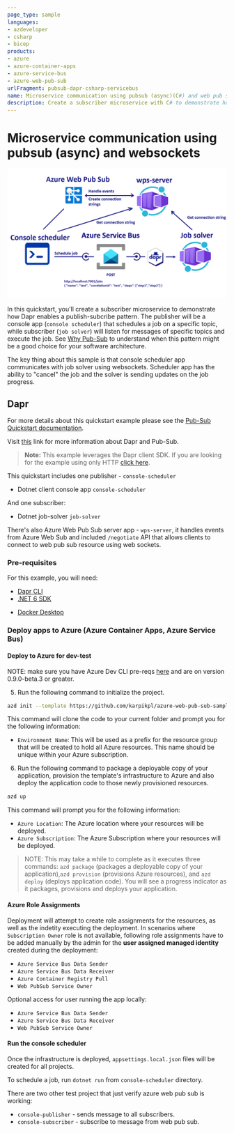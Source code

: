 ```yaml
---
page_type: sample
languages:
- azdeveloper
- csharp
- bicep
products:
- azure
- azure-container-apps
- azure-service-bus
- azure-web-pub-sub
urlFragment: pubsub-dapr-csharp-servicebus
name: Microservice communication using pubsub (async)(C#) and web pub sub (websockets)
description: Create a subscriber microservice with C# to demonstrate how Dapr enables a subcribe pattern. Console app will publish a message on service bus topic, subscriber microservice will pick it up and execute the job. Both services talk to each other using websockets via azure web pub sub service.
---
```

<!-- YAML front-matter schema: https://review.learn.microsoft.com/en-us/help/contribute/samples/process/onboarding?branch=main#supported-metadata-fields-for-readmemd -->

# Microservice communication using pubsub (async) and websockets

![](images/pubsub-diagram.png)

In this quickstart, you'll create a subscriber microservice to demonstrate how Dapr enables a publish-subcribe pattern. The publisher will be a console app (`console scheduler`) that schedules a job on a specific topic, while subscriber (`job solver`) will listen for messages of specific topics and execute the job. See [Why Pub-Sub](#why-pub-sub) to understand when this pattern might be a good choice for your software architecture.

The key thing about this sample is that console scheduler app communicates with job solver using websockets. Scheduler app has the ability to "cancel" the job and the solver is sending updates on the job progress.

## Dapr

For more details about this quickstart example please see the [Pub-Sub Quickstart documentation](https://docs.dapr.io/getting-started/quickstarts/pubsub-quickstart/).

Visit [this](https://docs.dapr.io/developing-applications/building-blocks/pubsub/) link for more information about Dapr and Pub-Sub.

> **Note:** This example leverages the Dapr client SDK.  If you are looking for the example using only HTTP [click here](../http).

This quickstart includes one publisher - `console-scheduler`

- Dotnet client console app `console-scheduler` 

And one subscriber: 
 
- Dotnet job-solver `job-solver`

There's also Azure Web Pub Sub server app - `wps-server`, it handles events from Azure Web Sub and included `/negotiate` API that allows clients to connect to web pub sub resource using web sockets.

### Pre-requisites

For this example, you will need:

- [Dapr CLI](https://docs.dapr.io/getting-started)
- [.NET 6 SDK](https://dotnet.microsoft.com/download)
<!-- IGNORE_LINKS -->
- [Docker Desktop](https://www.docker.com/products/docker-desktop)
<!-- END_IGNORE -->

### Deploy apps to Azure (Azure Container Apps, Azure Service Bus)

#### Deploy to Azure for dev-test

NOTE: make sure you have Azure Dev CLI pre-reqs [here](https://learn.microsoft.com/en-us/azure/developer/azure-developer-cli/install-azd?tabs=winget-windows%2Cbrew-mac%2Cscript-linux&pivots=os-windows) and are on version 0.9.0-beta.3 or greater.

5. Run the following command to initialize the project. 

```bash
azd init --template https://github.com/karpikpl/azure-web-pub-sub-sample
``` 

This command will clone the code to your current folder and prompt you for the following information:

- `Environment Name`: This will be used as a prefix for the resource group that will be created to hold all Azure resources. This name should be unique within your Azure subscription.

6. Run the following command to package a deployable copy of your application, provision the template's infrastructure to Azure and also deploy the application code to those newly provisioned resources.

```bash
azd up
```

This command will prompt you for the following information:
- `Azure Location`: The Azure location where your resources will be deployed.
- `Azure Subscription`: The Azure Subscription where your resources will be deployed.

> NOTE: This may take a while to complete as it executes three commands: `azd package` (packages a deployable copy of your application),`azd provision` (provisions Azure resources), and `azd deploy` (deploys application code). You will see a progress indicator as it packages, provisions and deploys your application.

#### Azure Role Assignments

Deployment will attempt to create role assignments for the resources, as well as the indetity executing the deployment. In scenarios where `Subscription Owner` role is not available, following role assignments have to be added manually by the admin for the **user assigned managed identity** created during the deployment:

* `Azure Service Bus Data Sender`
* `Azure Service Bus Data Receiver`
* `Azure Container Registry Pull`
* `Web PubSub Service Owner`

Optional access for user running the app locally:
* `Azure Service Bus Data Sender`
* `Azure Service Bus Data Receiver`
* `Web PubSub Service Owner`


#### Run the console scheduler

Once the infrastructure is deployed, `appsettings.local.json` files will be created for all projects.

To schedule a job, run `dotnet run` from `console-scheduler` directory.

There are two other test project that just verify azure web pub sub is working:
- `console-publisher` - sends message to all subscribers.
- `console-subscriber` - subscribe to message from web pub sub.